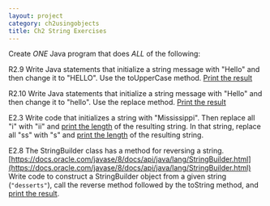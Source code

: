 ```yaml
---
layout: project
category: ch2usingobjects
title: Ch2 String Exercises
---
```

Create *ONE* Java program that does *ALL* of the following:

R2.9 Write Java statements that initialize a string message with "Hello" and then change it to "HELLO". Use the toUpperCase method. <ins>Print the result</ins>

R2.10 Write Java statements that initialize a string message with "Hello" and then change it to "hello". Use the replace method. <ins>Print the result</ins>

E2.3 Write code that initializes a string with "Mississippi". Then replace all "i" with "ii" and <ins>print the length</ins> of the resulting string. In that string, replace all "ss" with "s" and <ins>print the length</ins> of the resulting string.

E2.8 The StringBuilder class has a method for reversing a string. [https://docs.oracle.com/javase/8/docs/api/java/lang/StringBuilder.html](https://docs.oracle.com/javase/8/docs/api/java/lang/StringBuilder.html) Write code to construct a StringBuilder object from a given string (`"desserts"`), call the reverse method followed by the toString method, and <ins>print the result</ins>.
